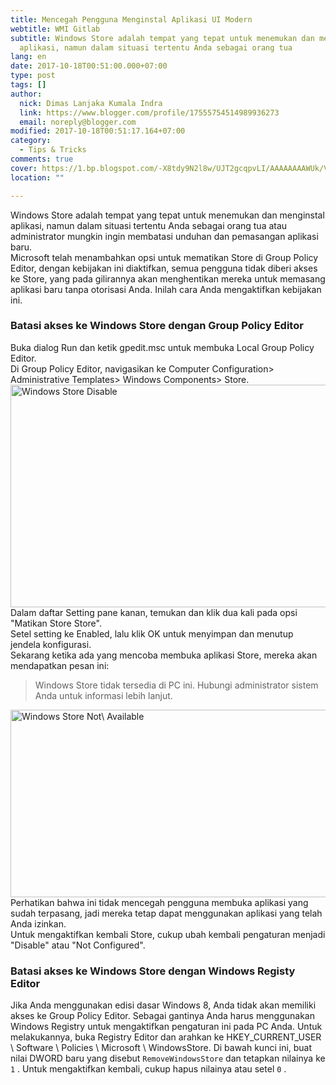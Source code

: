 ```yaml
---
title: Mencegah Pengguna Menginstal Aplikasi UI Modern
webtitle: WMI Gitlab
subtitle: Windows Store adalah tempat yang tepat untuk menemukan dan menginstal
  aplikasi, namun dalam situasi tertentu Anda sebagai orang tua
lang: en
date: 2017-10-18T00:51:00.000+07:00
type: post
tags: []
author:
  nick: Dimas Lanjaka Kumala Indra
  link: https://www.blogger.com/profile/17555754514989936273
  email: noreply@blogger.com
modified: 2017-10-18T00:51:17.164+07:00
category:
  - Tips & Tricks
comments: true
cover: https://1.bp.blogspot.com/-X8tdy9N2l8w/UJT2gcqpvLI/AAAAAAAAWUk/VPPxUYEMDPs/s1600/Windows-Store-Disable.png
location: ""

---
```


Windows Store adalah tempat yang tepat untuk menemukan dan menginstal     aplikasi, namun dalam situasi tertentu Anda sebagai orang tua atau     administrator mungkin ingin membatasi unduhan dan pemasangan aplikasi baru. <br>Microsoft telah menambahkan opsi untuk mematikan Store di Group Policy     Editor, dengan kebijakan ini diaktifkan, semua pengguna tidak diberi akses     ke Store, yang pada gilirannya akan menghentikan mereka untuk memasang     aplikasi baru tanpa otorisasi Anda. Inilah cara Anda mengaktifkan kebijakan     ini. <br><h3>    Batasi akses ke Windows Store dengan Group Policy Editor </h3>Buka dialog Run dan ketik gpedit.msc untuk membuka Local Group Policy     Editor.     <br>    Di Group Policy Editor, navigasikan ke Computer Configuration&gt;     Administrative Templates&gt; Windows Components&gt; Store.     <br>    <img alt="Windows Store Disable" height="356" src="https://1.bp.blogspot.com/-X8tdy9N2l8w/UJT2gcqpvLI/AAAAAAAAWUk/VPPxUYEMDPs/s1600/Windows-Store-Disable.png" title="Windows Store Nonaktifkan" width="678">    <br>    Dalam daftar Setting pane kanan, temukan dan klik dua kali pada opsi     "Matikan Store Store". <br><center>    <ins id="aswift_0_expand"><ins id="aswift_0_anchor"></ins></ins></center>Setel setting ke Enabled, lalu klik OK untuk menyimpan dan menutup jendela     konfigurasi. <br>Sekarang ketika ada yang mencoba membuka aplikasi Store, mereka akan     mendapatkan pesan ini: <br><blockquote>Windows Store tidak tersedia di PC ini. Hubungi administrator sistem         Anda untuk informasi lebih lanjut.     </blockquote><img alt="Windows Store Not\ Available" height="300" src="https://1.bp.blogspot.com/-TdfK-WoptWU/UJT2hM5FiJI/AAAAAAAAWUs/uzyyrrmyXBw/s1600/Windows-Store-Not-Available.png" title="Toko Windows Tidak \ Tersedia" width="677"><br>Perhatikan bahwa ini tidak mencegah pengguna membuka aplikasi yang sudah     terpasang, jadi mereka tetap dapat menggunakan aplikasi yang telah Anda     izinkan. <br>Untuk mengaktifkan kembali Store, cukup ubah kembali pengaturan menjadi     "Disable" atau "Not Configured". <br><h3>    Batasi akses ke Windows Store dengan Windows Registy Editor </h3>Jika Anda menggunakan edisi dasar Windows 8, Anda tidak akan memiliki akses     ke Group Policy Editor. Sebagai gantinya Anda harus menggunakan Windows     Registry untuk mengaktifkan pengaturan ini pada PC Anda. Untuk     melakukannya, buka Registry Editor dan arahkan ke HKEY_CURRENT_USER \     Software \ Policies \ Microsoft \ WindowsStore. Di bawah kunci ini, buat     nilai DWORD baru yang disebut <code>RemoveWindowsStore</code> dan tetapkan     nilainya ke <code>1</code> . Untuk mengaktifkan kembali, cukup hapus     nilainya atau setel <code>0</code> . 